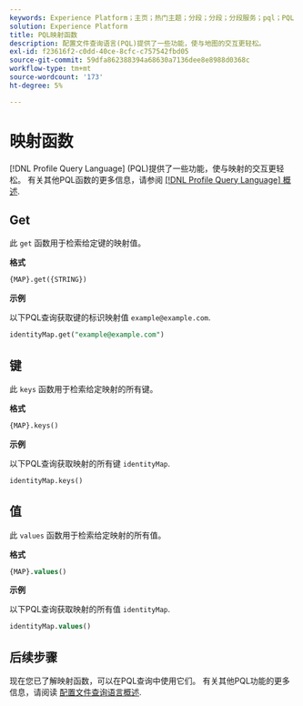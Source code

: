 ```yaml
---
keywords: Experience Platform；主页；热门主题；分段；分段；分段服务；pql；PQL；配置文件查询语言；映射函数；映射；
solution: Experience Platform
title: PQL映射函数
description: 配置文件查询语言(PQL)提供了一些功能，使与地图的交互更轻松。
exl-id: f23616f2-c0dd-40ce-8cfc-c757542fbd05
source-git-commit: 59dfa862388394a68630a7136dee8e8988d0368c
workflow-type: tm+mt
source-wordcount: '173'
ht-degree: 5%

---
```


# 映射函数

[!DNL Profile Query Language] (PQL)提供了一些功能，使与映射的交互更轻松。 有关其他PQL函数的更多信息，请参阅 [[!DNL Profile Query Language] 概述](./overview.md).

## Get

此 `get` 函数用于检索给定键的映射值。

**格式**

```sql
{MAP}.get({STRING})
```

**示例**

以下PQL查询获取键的标识映射值 `example@example.com`.

```sql
identityMap.get("example@example.com")
```

## 键

此 `keys` 函数用于检索给定映射的所有键。

**格式**

```sql
{MAP}.keys()
```

**示例**

以下PQL查询获取映射的所有键 `identityMap`.

```sql
identityMap.keys()
```

## 值

此 `values` 函数用于检索给定映射的所有值。

**格式**

```sql
{MAP}.values()
```

**示例**

以下PQL查询获取映射的所有值 `identityMap`.

```sql
identityMap.values()
```

## 后续步骤

现在您已了解映射函数，可以在PQL查询中使用它们。 有关其他PQL功能的更多信息，请阅读 [配置文件查询语言概述](./overview.md).
